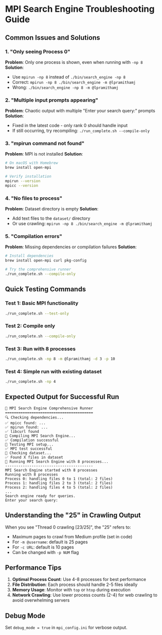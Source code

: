 # MPI Search Engine Troubleshooting Guide

## Common Issues and Solutions

### 1. "Only seeing Process 0"
**Problem**: Only one process is shown, even when running with `-np 8`
**Solution**: 
- Use `mpirun -np 8` instead of `./bin/search_engine -np 8`
- Correct: `mpirun -np 8 ./bin/search_engine -m @lpramithamj`
- Wrong: `./bin/search_engine -np 8 -m @lpramithamj`

### 2. "Multiple input prompts appearing"
**Problem**: Chaotic output with multiple "Enter your search query:" prompts
**Solution**: 
- Fixed in the latest code - only rank 0 should handle input
- If still occurring, try recompiling: `./run_complete.sh --compile-only`

### 3. "mpirun command not found"
**Problem**: MPI is not installed
**Solution**: 
```bash
# On macOS with Homebrew
brew install open-mpi

# Verify installation
mpirun --version
mpicc --version
```

### 4. "No files to process"
**Problem**: Dataset directory is empty
**Solution**: 
- Add text files to the `dataset/` directory
- Or use crawling: `mpirun -np 8 ./bin/search_engine -m @lpramithamj`

### 5. "Compilation errors"
**Problem**: Missing dependencies or compilation failures
**Solution**: 
```bash
# Install dependencies
brew install open-mpi curl pkg-config

# Try the comprehensive runner
./run_complete.sh --compile-only
```

## Quick Testing Commands

### Test 1: Basic MPI functionality
```bash
./run_complete.sh --test-only
```

### Test 2: Compile only
```bash
./run_complete.sh --compile-only
```

### Test 3: Run with 8 processes
```bash
./run_complete.sh -np 8 -m @lpramithamj -d 3 -p 10
```

### Test 4: Simple run with existing dataset
```bash
./run_complete.sh -np 4
```

## Expected Output for Successful Run

```
🚀 MPI Search Engine Comprehensive Runner
========================================
🔍 Checking dependencies...
✅ mpicc found: ...
✅ mpirun found: ...
✅ libcurl found
🔨 Compiling MPI Search Engine...
✅ Compilation successful
🧪 Testing MPI setup...
✅ MPI test successful
📁 Checking dataset...
✅ Found X files in dataset
🏃 Running MPI Search Engine with 8 processes...
----------------------------------------
MPI Search Engine started with 8 processes
Running with 8 processes
Process 0: handling files 0 to 1 (total: 2 files)
Process 1: handling files 2 to 3 (total: 2 files)
Process 2: handling files 4 to 5 (total: 2 files)
...
Search engine ready for queries.
Enter your search query: 
```

## Understanding the "25" in Crawling Output

When you see "Thread 0 crawling [23/25]", the "25" refers to:
- Maximum pages to crawl from Medium profile (set in code)
- For `-m @username`: default is 25 pages
- For `-c URL`: default is 10 pages
- Can be changed with `-p NUM` flag

## Performance Tips

1. **Optimal Process Count**: Use 4-8 processes for best performance
2. **File Distribution**: Each process should handle 2-5 files ideally
3. **Memory Usage**: Monitor with `top` or `htop` during execution
4. **Network Crawling**: Use lower process counts (2-4) for web crawling to avoid overwhelming servers

## Debug Mode

Set `debug_mode = true` in `mpi_config.ini` for verbose output.
